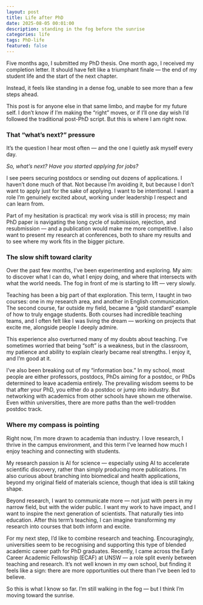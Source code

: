```yaml
---
layout: post
title: Life after PhD
date: 2025-08-05 00:01:00
description: standing in the fog before the sunrise
categories: life
tags: PhD-life
featured: false
---
```


Five months ago, I submitted my PhD thesis. One month ago, I received my completion letter. It should have felt like a triumphant finale — the end of my student life and the start of the next chapter.

Instead, it feels like standing in a dense fog, unable to see more than a few steps ahead.

This post is for anyone else in that same limbo, and maybe for my future self. I don’t know if I’m making the “right” moves, or if I’ll one day wish I’d followed the traditional post-PhD script. But this is where I am right now.


### That “what’s next?” pressure

It’s the question I hear most often — and the one I quietly ask myself every day.

*So, what’s next? Have you started applying for jobs?*

I see peers securing postdocs or sending out dozens of applications. I haven’t done much of that. Not because I’m avoiding it, but because I don’t want to apply just for the sake of applying. I want to be intentional. I want a role I’m genuinely excited about, working under leadership I respect and can learn from.

Part of my hesitation is practical: my work visa is still in process; my main PhD paper is navigating the long cycle of submission, rejection, and resubmission — and a publication would make me more competitive. I also want to present my research at conferences, both to share my results and to see where my work fits in the bigger picture.


### The slow shift toward clarity

Over the past few months, I’ve been experimenting and exploring. My aim: to discover what I can do, what I enjoy doing, and where that intersects with what the world needs. The fog in front of me is starting to lift — very slowly.

Teaching has been a big part of that exploration. This term, I taught in two courses: one in my research area, and another in English communication. The second course, far outside my field, became a “gold standard” example of how to truly engage students. Both courses had incredible teaching teams, and I often felt like I was living the dream — working on projects that excite me, alongside people I deeply admire.

This experience also overturned many of my doubts about teaching. I’ve sometimes worried that being “soft” is a weakness, but in the classroom, my patience and ability to explain clearly became real strengths. I enjoy it, and I’m good at it.

I’ve also been breaking out of my “information box.” In my school, most people are either professors, postdocs, PhDs aiming for a postdoc, or PhDs determined to leave academia entirely. The prevailing wisdom seems to be that after your PhD, you either do a postdoc or jump into industry. But networking with academics from other schools have shown me otherwise. Even within universities, there are more paths than the well-trodden postdoc track.


### Where my compass is pointing

Right now, I’m more drawn to academia than industry. I love research, I thrive in the campus environment, and this term I’ve learned how much I enjoy teaching and connecting with students.

My research passion is AI for science — especially using AI to accelerate scientific discovery, rather than simply producing more publications. I’m also curious about branching into biomedical and health applications, beyond my original field of materials science, though that idea is still taking shape.

Beyond research, I want to communicate more — not just with peers in my narrow field, but with the wider public. I want my work to have impact, and I want to inspire the next generation of scientists. That naturally ties into education. After this term’s teaching, I can imagine transforming my research into courses that both inform and excite.

For my next step, I’d like to combine research and teaching. Encouragingly, universities seem to be recognising and supporting this type of blended academic career path for PhD graduates. Recently, I came across the Early Career Academic Fellowship (ECAF) at UNSW — a role split evenly between teaching and research. It’s not well known in my own school, but finding it feels like a sign: there are more opportunities out there than I’ve been led to believe.


So this is what I know so far. I’m still walking in the fog — but I think I’m moving toward the sunrise.